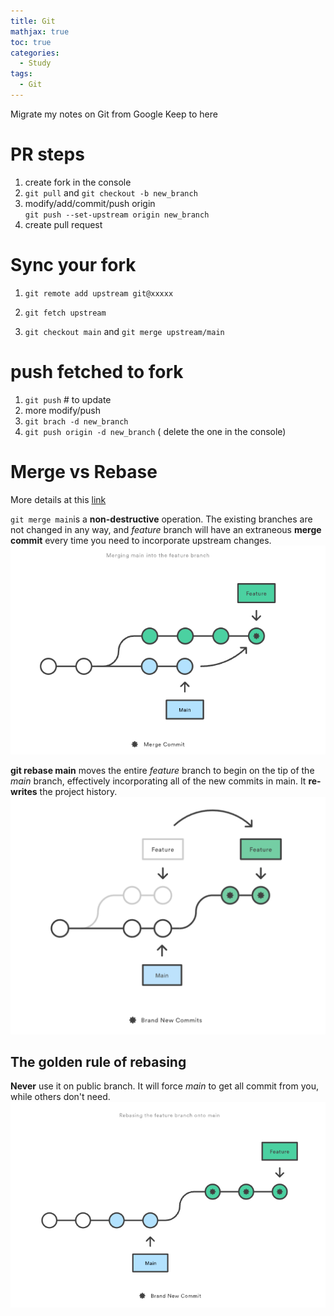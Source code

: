 ```yaml
---
title: Git
mathjax: true
toc: true
categories:
  - Study
tags:
  - Git
---
```


Migrate my notes on Git from Google Keep to here

# PR steps
1. create fork in the console
2. `git pull` and  `git checkout -b new_branch`
3. modify/add/commit/push origin  
`git push --set-upstream origin new_branch`
4. create pull request


# Sync your fork
1. `git remote add upstream git@xxxxx`

2. `git fetch upstream`
3. `git checkout main` and 
`git merge upstream/main`

# push fetched to fork
1. `git push` # to update 
2. more modify/push
3. `git brach -d new_branch`
4. `git push origin -d new_branch` ( delete the one in the console)

# Merge vs Rebase
More details at this [link](https://www.atlassian.com/git/tutorials/merging-vs-rebasing)

`git merge main`is a **non-destructive** operation. The existing branches are not changed in any way, and *feature* branch will have an extraneous **merge commit** every time you need to incorporate upstream changes.   
![Alt text](/assets/images/2024/24-02-21-Git_files/merge.png)  

**git rebase main** moves the entire *feature* branch to begin on the tip of the *main* branch, effectively incorporating all of the new commits in main. It **re-writes** the project history.  
![Alt text](/assets/images/2024/24-02-21-Git_files/rebase.png)  
## The golden rule of rebasing
**Never** use it on public branch.
It will force *main* to get all commit from you, while others don't need. 
![Alt text](/assets/images/2024/24-02-21-Git_files/rebase_feature.png)  



